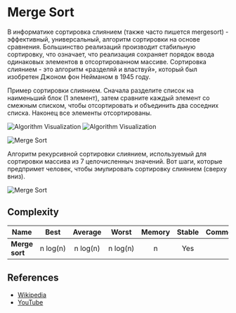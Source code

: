 # Merge Sort

В информатике сортировка слиянием (также часто пишется
mergesort) - эффективный, универсальный,
алгоритм сортировки на основе сравнения. Большинство реализаций
производит стабильную сортировку, что означает, что реализация
сохраняет порядок ввода одинаковых элементов в отсортированном
массиве. Сортировка слиянием - это алгоритм «разделяй и властвуй», который
был изобретен Джоном фон Нейманом в 1945 году.

Пример сортировки слиянием. Сначала разделите список на
наименьший блок (1 элемент), затем сравните каждый
элемент со смежным списком, чтобы отсортировать и объединить
два соседних списка. Наконец все элементы отсортированы.

![Algorithm Visualization](https://media.proglib.io/posts/2021/09/29/83b221f5ec38fa1aa3f940df95100179.gif)
![Algorithm Visualization](https://media.proglib.io/posts/2021/09/29/b3a3799f0e171f1fe85b2af7ea7a2836.gif)

![Merge Sort](https://upload.wikimedia.org/wikipedia/commons/c/cc/Merge-sort-example-300px.gif)

Алгоритм рекурсивной сортировки слиянием, используемый для сортировки массива из 7
целочисленныч значений. Вот шаги, которые предпримет человек, чтобы
эмулировать сортировку слиянием (сверху вниз).

![Merge Sort](https://upload.wikimedia.org/wikipedia/commons/e/e6/Merge_sort_algorithm_diagram.svg)

## Complexity

| Name                  | Best            | Average             | Worst               | Memory    | Stable    | Comments  |
| --------------------- | :-------------: | :-----------------: | :-----------------: | :-------: | :-------: | :-------- |
| **Merge sort**        | n&nbsp;log(n)   | n&nbsp;log(n)       | n&nbsp;log(n)       | n         | Yes       |           |

## References

- [Wikipedia](https://en.wikipedia.org/wiki/Merge_sort)
- [YouTube](https://www.youtube.com/watch?v=KF2j-9iSf4Q&index=27&list=PLLXdhg_r2hKA7DPDsunoDZ-Z769jWn4R8)
